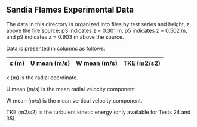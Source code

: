 ## Sandia Flames Experimental Data

The data in this directory is organized into files by test series and height, z, above the fire source; p3 indicates z = 0.301 m, p5 indicates z = 0.502 m, and p9 indicates z = 0.903 m above the source.

Data is presented in columns as follows:

| x (m) | U mean (m/s) | W mean (m/s) | TKE (m2/s2) |
| ----- | ------------ | ------------ | ----------- |

x (m) is the radial coordinate.

U mean (m/s) is the mean radial velocity component.

W mean (m/s) is the mean vertical velocity component.

TKE (m2/s2) is the turbulent kinetic energy (only available for Tests 24 and 35).
